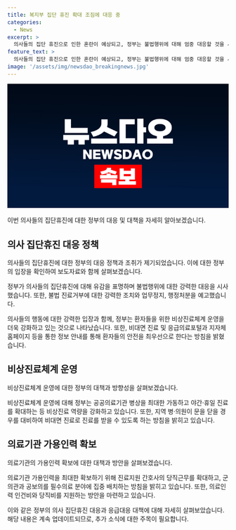```yaml
---
title: 복지부 집단 휴진 확대 조짐에 대응 중
categories:
  - News
excerpt: >
  의사들의 집단 휴진으로 인한 혼란이 예상되고, 정부는 불법행위에 대해 엄중 대응할 것을 시사하고 있다. 이에 조규홍 보건복지부 장관은 진료거부와 관련된 강력한 대응을 예고했으며, 의료법에 따른 업무정지 등 행정처분을 진행할 예정이라고 밝혔다. 또한, 의료공백을 최소화하기 위해 비상진료체계를 운영하고, 의료기관 가용인력을 최대한 확보하기 위한 다양한 조치를 취할 계획이라고 전했다. 조 장관은 의사단체의 집단 진료거부에 대해 불법행위는 엄중히 대응하겠다면서도, 필수의료와 지역의료를 살리는 의료개혁을 추진할 것을 강조했다.
feature_text: >
  의사들의 집단 휴진으로 인한 혼란이 예상되고, 정부는 불법행위에 대해 엄중 대응할 것을 시사하고 있다. 이에 조규홍 보건복지부 장관은 진료거부와 관련된 강력한 대응을 예고했으며, 의료법에 따른 업무정지 등 행정처분을 진행할 예정이라고 밝혔다. 또한, 의료공백을 최소화하기 위해 비상진료체계를 운영하고, 의료기관 가용인력을 최대한 확보하기 위한 다양한 조치를 취할 계획이라고 전했다. 조 장관은 의사단체의 집단 진료거부에 대해 불법행위는 엄중히 대응하겠다면서도, 필수의료와 지역의료를 살리는 의료개혁을 추진할 것을 강조했다.
image: '/assets/img/newsdao_breakingnews.jpg'
---
```


<p><img src="/assets/img/newsdao_breakingnews.jpg" alt="pcversion 속보" /></p>

<p>이번 의사들의 집단휴진에 대한 정부의 대응 및 대책을 자세히 알아보겠습니다.</p>

<h2 data-ke-size="size26">의사 집단휴진 대응 정책</h2>

<p>의사들의 집단휴진에 대한 정부의 대응 정책과 조취가 제기되었습니다. 이에 대한 정부의 입장을 확인하여 보도자료와 함께 살펴보겠습니다.</p>

<p data-ke-size="size16">정부가 의사들의 집단휴진에 대해 유감을 표명하며 불법행위에 대한 강력한 대응을 시사했습니다. 또한, 불법 진료거부에 대한 강력한 조치와 업무정지, 행정처분을 예고했습니다.</p>

<p>의사들의 행동에 대한 강력한 입장과 함께, 정부는 환자들을 위한 비상진료체계 운영을 더욱 강화하고 있는 것으로 나타났습니다. 또한, 비대면 진료 및 응급의료포털과 지자체 홈페이지 등을 통한 정보 안내를 통해 환자들의 안전을 최우선으로 한다는 방침을 밝혔습니다.</p>

<h2 data-ke-size="size26">비상진료체계 운영</h2>

<p>비상진료체계 운영에 대한 정부의 대책과 방향성을 살펴보겠습니다.</p>

<p data-ke-size="size16">비상진료체계 운영에 대해 정부는 공공의료기관 병상을 최대한 가동하고 야간·휴일 진료를 확대하는 등 비상진료 역량을 강화하고 있습니다. 또한, 지역 병·의원이 문을 닫을 경우를 대비하여 비대면 진료로 진료를 받을 수 있도록 하는 방침을 밝히고 있습니다.</p>

<h2 data-ke-size="size26">의료기관 가용인력 확보</h2>

<p>의료기관의 가용인력 확보에 대한 대책과 방안을 살펴보겠습니다.</p>

<p data-ke-size="size16">의료기관 가용인력을 최대한 확보하기 위해 진료지원 간호사의 당직근무를 확대하고, 군의관과 공보의를 필수의료 분야에 집중 배치하는 방침을 밝히고 있습니다. 또한, 의료인력 인건비와 당직비를 지원하는 방안을 마련하고 있습니다.</p>

<p>이와 같은 정부의 의사 집단휴진 대응과 응급대응 대책에 대해 자세히 살펴보았습니다. 해당 내용은 계속 업데이트되므로, 추가 소식에 대한 주목이 필요합니다.</p>

